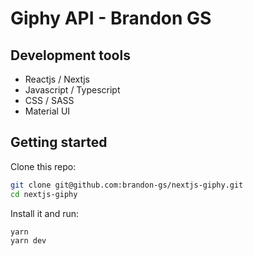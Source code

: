 # Giphy API - Brandon GS

## Development tools

- Reactjs / Nextjs
- Javascript / Typescript
- CSS / SASS
- Material UI

## Getting started

Clone this repo:

<!-- #default-branch-switch -->

```sh
git clone git@github.com:brandon-gs/nextjs-giphy.git
cd nextjs-giphy
```

Install it and run:

```sh
yarn
yarn dev
```
